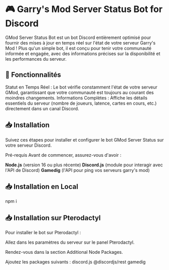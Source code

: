 # 🎮 Garry's Mod Server Status Bot for Discord

GMod Server Status Bot est un bot Discord entièrement optimisé pour fournir des mises à jour en temps réel sur l'état de votre serveur Garry's Mod ! Plus qu'un simple bot, il est conçu pour tenir votre communauté informée et engagée, avec des informations précises sur la disponibilité et les performances du serveur.

## 🚀 Fonctionnalités
Statut en Temps Réel : Le bot vérifie constamment l'état de votre serveur GMod, garantissant que votre communauté est toujours au courant des moindres changements.
Informations Complètes : Affiche les détails essentiels du serveur (nombre de joueurs, latence, cartes en cours, etc.) directement dans un canal Discord.

## 📥 Installation
Suivez ces étapes pour installer et configurer le bot GMod Server Status sur votre serveur Discord.

Pré-requis
Avant de commencer, assurez-vous d'avoir :

**Node.js** (version 16 ou plus récente)
**Discord.js** (module pour interagir avec l'API de Discord)
**Gamedig** (l'API pour ping vos serveurs garry's mod)

## 📥 Installation en Local

npm i

## 📥 Installation sur Pterodactyl

Pour installer le bot sur Pterodactyl :

Allez dans les paramètres du serveur sur le panel Pterodactyl.

Rendez-vous dans la section Additional Node Packages.

Ajoutez les packages suivants : discord.js @discordjs/rest gamedig
